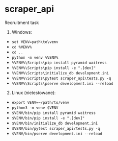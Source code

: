 # scraper_api
Recruitment task

1. Windows:
* `set VENV=path\to\venv`
* `cd %VENV%`
* `cd ..`
* `python -m venv %VENV%`
* `%VENV%\Scripts\pip install pyramid waitress`
* `%VENV%\Scripts\pip install -e ".[dev]"`
* `%VENV%\Scripts\initialize_db development.ini`
* `%VENV%\Scripts\pytest scraper_api\tests.py -q`
* `%VENV%\Scripts\pserve development.ini --reload`

2. Linux (nietestowane):
* `export VENV=~/path/to/venv`
* `python3 -m venv $VENV`
* `$VENV/bin/pip install pyramid waitress`
* `$VENV/bin/pip install -e ".[dev]"`
* `$VENV/bin/initialize_db development.ini`
* `$VENV/bin/pytest scraper_api/tests.py -q`
* `$VENV/bin/pserve development.ini --reload`
